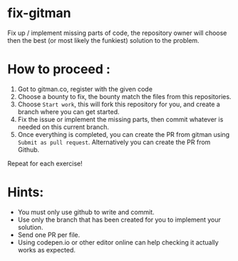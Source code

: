 # fix-gitman

Fix up / implement missing parts of code, the repository owner will choose then the best (or most likely the funkiest) solution to the problem.

# How to proceed :

1. Got to gitman.co, register with the given code
2. Choose a bounty to fix, the bounty match the files from this repositories.
3. Choose `Start work`, this will fork this repository for you, and create a branch where you can get started.
4. Fix the issue or implement the missing parts, then commit whatever is needed on this current branch.
5. Once everything is completed, you can create the PR from gitman using `Submit as pull request`. Alternatively you can create the PR from Github.


Repeat for each exercise!

# Hints:

- You must only use github to write and commit.
- Use only the branch that has been created for you to implement your solution.
- Send one PR per file.
- Using codepen.io or other editor online can help checking it actually works as expected.


